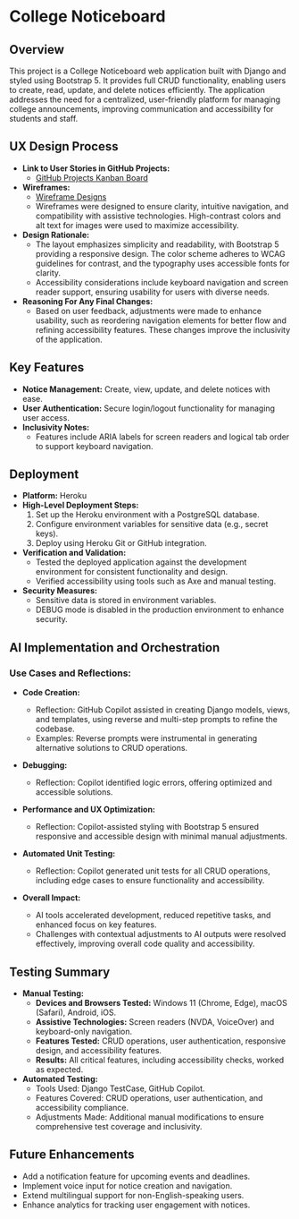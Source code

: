 # College Noticeboard

## Overview
This project is a College Noticeboard web application built with Django and styled using Bootstrap 5. It provides full CRUD functionality, enabling users to create, read, update, and delete notices efficiently. The application addresses the need for a centralized, user-friendly platform for managing college announcements, improving communication and accessibility for students and staff.

## UX Design Process
- **Link to User Stories in GitHub Projects:**
  - [GitHub Projects Kanban Board](https://github.com/username/project/kanban)
- **Wireframes:**
  - [Wireframe Designs](https://linktowireframes.com)
  - Wireframes were designed to ensure clarity, intuitive navigation, and compatibility with assistive technologies. High-contrast colors and alt text for images were used to maximize accessibility.
- **Design Rationale:**
  - The layout emphasizes simplicity and readability, with Bootstrap 5 providing a responsive design. The color scheme adheres to WCAG guidelines for contrast, and the typography uses accessible fonts for clarity.
  - Accessibility considerations include keyboard navigation and screen reader support, ensuring usability for users with diverse needs.
- **Reasoning For Any Final Changes:**
  - Based on user feedback, adjustments were made to enhance usability, such as reordering navigation elements for better flow and refining accessibility features. These changes improve the inclusivity of the application.

## Key Features
- **Notice Management:** Create, view, update, and delete notices with ease.
- **User Authentication:** Secure login/logout functionality for managing user access.
- **Inclusivity Notes:** 
  - Features include ARIA labels for screen readers and logical tab order to support keyboard navigation.

## Deployment
- **Platform:** Heroku
- **High-Level Deployment Steps:** 
  1. Set up the Heroku environment with a PostgreSQL database.
  2. Configure environment variables for sensitive data (e.g., secret keys).
  3. Deploy using Heroku Git or GitHub integration.
- **Verification and Validation:**
  - Tested the deployed application against the development environment for consistent functionality and design.
  - Verified accessibility using tools such as Axe and manual testing.
- **Security Measures:**
  - Sensitive data is stored in environment variables.
  - DEBUG mode is disabled in the production environment to enhance security.

## AI Implementation and Orchestration

### Use Cases and Reflections:
  - **Code Creation:** 
    - Reflection: GitHub Copilot assisted in creating Django models, views, and templates, using reverse and multi-step prompts to refine the codebase.
    - Examples: Reverse prompts were instrumental in generating alternative solutions to CRUD operations.
  - **Debugging:** 
    - Reflection: Copilot identified logic errors, offering optimized and accessible solutions.
  - **Performance and UX Optimization:** 
    - Reflection: Copilot-assisted styling with Bootstrap 5 ensured responsive and accessible design with minimal manual adjustments.
  - **Automated Unit Testing:**
    - Reflection: Copilot generated unit tests for all CRUD operations, including edge cases to ensure functionality and accessibility.

- **Overall Impact:**
  - AI tools accelerated development, reduced repetitive tasks, and enhanced focus on key features.
  - Challenges with contextual adjustments to AI outputs were resolved effectively, improving overall code quality and accessibility.

## Testing Summary
- **Manual Testing:**
  - **Devices and Browsers Tested:** Windows 11 (Chrome, Edge), macOS (Safari), Android, iOS.
  - **Assistive Technologies:** Screen readers (NVDA, VoiceOver) and keyboard-only navigation.
  - **Features Tested:** CRUD operations, user authentication, responsive design, and accessibility features.
  - **Results:** All critical features, including accessibility checks, worked as expected.
- **Automated Testing:**
  - Tools Used: Django TestCase, GitHub Copilot.
  - Features Covered: CRUD operations, user authentication, and accessibility compliance.
  - Adjustments Made: Additional manual modifications to ensure comprehensive test coverage and inclusivity.

## Future Enhancements
- Add a notification feature for upcoming events and deadlines.
- Implement voice input for notice creation and navigation.
- Extend multilingual support for non-English-speaking users.
- Enhance analytics for tracking user engagement with notices.
